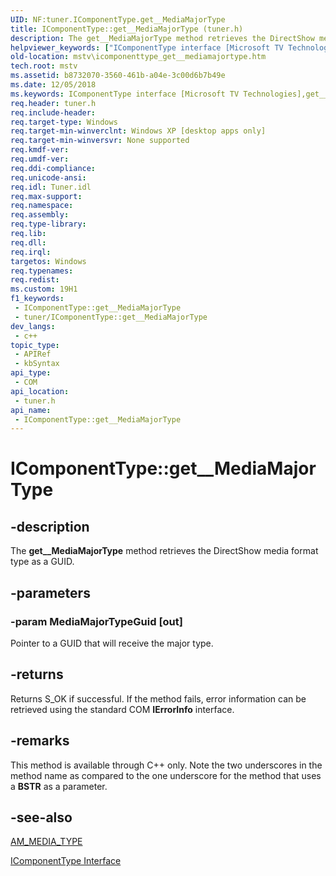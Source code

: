 ```yaml
---
UID: NF:tuner.IComponentType.get__MediaMajorType
title: IComponentType::get__MediaMajorType (tuner.h)
description: The get__MediaMajorType method retrieves the DirectShow media format type as a GUID.
helpviewer_keywords: ["IComponentType interface [Microsoft TV Technologies]","get__MediaMajorType method","IComponentType.get__MediaMajorType","IComponentType::get__MediaMajorType","IComponentTypeget__MediaMajorType","get__MediaMajorType","get__MediaMajorType method [Microsoft TV Technologies]","get__MediaMajorType method [Microsoft TV Technologies]","IComponentType interface","mstv.icomponenttype_get__mediamajortype","tuner/IComponentType::get__MediaMajorType"]
old-location: mstv\icomponenttype_get__mediamajortype.htm
tech.root: mstv
ms.assetid: b8732070-3560-461b-a04e-3c00d6b7b49e
ms.date: 12/05/2018
ms.keywords: IComponentType interface [Microsoft TV Technologies],get__MediaMajorType method, IComponentType.get__MediaMajorType, IComponentType::get__MediaMajorType, IComponentTypeget__MediaMajorType, get__MediaMajorType, get__MediaMajorType method [Microsoft TV Technologies], get__MediaMajorType method [Microsoft TV Technologies],IComponentType interface, mstv.icomponenttype_get__mediamajortype, tuner/IComponentType::get__MediaMajorType
req.header: tuner.h
req.include-header: 
req.target-type: Windows
req.target-min-winverclnt: Windows XP [desktop apps only]
req.target-min-winversvr: None supported
req.kmdf-ver: 
req.umdf-ver: 
req.ddi-compliance: 
req.unicode-ansi: 
req.idl: Tuner.idl
req.max-support: 
req.namespace: 
req.assembly: 
req.type-library: 
req.lib: 
req.dll: 
req.irql: 
targetos: Windows
req.typenames: 
req.redist: 
ms.custom: 19H1
f1_keywords:
 - IComponentType::get__MediaMajorType
 - tuner/IComponentType::get__MediaMajorType
dev_langs:
 - c++
topic_type:
 - APIRef
 - kbSyntax
api_type:
 - COM
api_location:
 - tuner.h
api_name:
 - IComponentType::get__MediaMajorType
---
```


# IComponentType::get__MediaMajorType


## -description

The <b>get__MediaMajorType</b> method retrieves the DirectShow media format type as a GUID.

## -parameters

### -param MediaMajorTypeGuid [out]

Pointer to a GUID that will receive the major type.

## -returns

Returns S_OK if successful. If the method fails, error information can be retrieved using the standard COM <b>IErrorInfo</b> interface.

## -remarks

This method is available through C++ only. Note the two underscores in the method name as compared to the one underscore for the method that uses a <b>BSTR</b> as a parameter.

## -see-also

<a href="/windows/desktop/api/strmif/ns-strmif-am_media_type">AM_MEDIA_TYPE</a>



<a href="/previous-versions/windows/desktop/api/tuner/nn-tuner-icomponenttype">IComponentType Interface</a>

